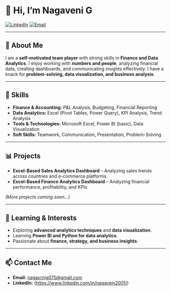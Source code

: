 

# 👋 Hi, I’m Nagaveni G

[![LinkedIn](https://img.shields.io/badge/LinkedIn-0A66C2?style=flat\&logo=linkedin\&logoColor=white)](https://www.linkedin.com/in/nagaveni2001/)
[![Email](https://img.shields.io/badge/Email-D14836?style=flat\&logo=gmail\&logoColor=white)](mailto:nagavrnig075@gmail.com)

---

## 💼 About Me

I am a **self-motivated team player** with strong skills in **Finance and Data Analytics**. I enjoy working with **numbers and people**, analyzing financial data, creating dashboards, and communicating insights effectively. I have a knack for **problem-solving, data visualization, and business analysis**.

---

## 🎯 Skills

* **Finance & Accounting:** P\&L Analysis, Budgeting, Financial Reporting
* **Data Analytics:** Excel (Pivot Tables, Power Query), KPI Analysis, Trend Analysis
* **Tools & Technologies:** Microsoft Excel, Power BI (basic), Data Visualization
* **Soft Skills:** Teamwork, Communication, Presentation, Problem-Solving

---

## 📊 Projects

* **Excel-Based Sales Analytics Dashboard** – Analyzing sales trends across countries and e-commerce platforms.
* **Excel-Based Finance Analytics Dashboard** – Analyzing financial performance, profitability, and KPIs.

*(More projects coming soon…)*

---

## 🌱 Learning & Interests

* Exploring **advanced analytics techniques** and **data visualization**.
* Learning **Power BI and Python for data analytics**.
* Passionate about **finance, strategy, and business insights**.

---

## 📫 Contact Me

* **Email:** [nagavrnig075@gmail.com](mailto:nagavrnig075@gmail.com)
* **LinkedIn:** (https://www.linkedin.com/in/nagaveni2001/)



